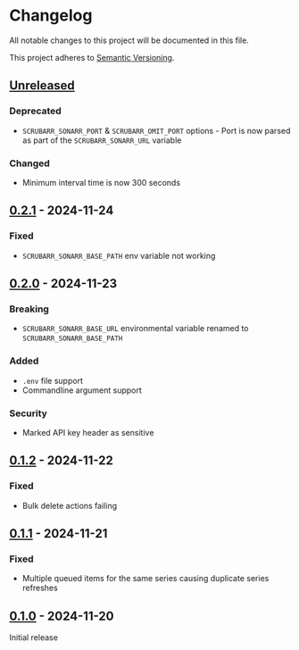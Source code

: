 # Changelog

All notable changes to this project will be documented in this file.

This project adheres to [Semantic Versioning](https://semver.org).

<!--
Note: In this file, do not use the hard wrap in the middle of a sentence for compatibility with GitHub comment style markdown rendering.
-->

## [Unreleased]
### Deprecated
- `SCRUBARR_SONARR_PORT` & `SCRUBARR_OMIT_PORT` options - Port is now parsed as part of the `SCRUBARR_SONARR_URL` variable

### Changed
- Minimum interval time is now 300 seconds

## [0.2.1] - 2024-11-24
### Fixed
- `SCRUBARR_SONARR_BASE_PATH` env variable not working

## [0.2.0] - 2024-11-23
### Breaking
- `SCRUBARR_SONARR_BASE_URL` environmental variable renamed to `SCRUBARR_SONARR_BASE_PATH`

### Added
- `.env` file support
- Commandline argument support

### Security
- Marked API key header as sensitive

## [0.1.2] - 2024-11-22
### Fixed
- Bulk delete actions failing

## [0.1.1] - 2024-11-21
### Fixed
- Multiple queued items for the same series causing duplicate series refreshes

## [0.1.0] - 2024-11-20

Initial release

[Unreleased]: https://github.com/CPU-Blanc/scrubarr/compare/v0.2.1...HEAD
[0.2.1]: https://github.com/CPU-Blanc/scrubarr/compare/v0.2.0...v0.2.1
[0.2.0]: https://github.com/CPU-Blanc/scrubarr/compare/v0.1.2...v0.2.0
[0.1.2]: https://github.com/CPU-Blanc/scrubarr/compare/v0.1.1...v0.1.2
[0.1.1]: https://github.com/CPU-Blanc/scrubarr/compare/v0.1.0...v0.1.1
[0.1.0]: https://github.com/CPU-Blanc/scrubarr/tree/v0.1.0
